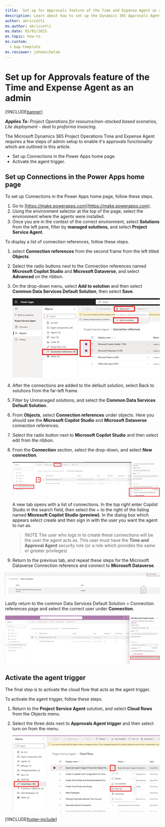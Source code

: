 ```yaml
---
title:  Set up for Approvals feature of the Time and Expense Agent as an admin
description: Learn about how to set up the Dynamics 365 Approvals Agent as an admin. 
author: abriccetti
ms.author: abriccetti
ms.date: 05/01/2025
ms.topic: how-to
ms.custom: 
  - bap-template
ms.reviewer: johnmichalak
---
```


# Set up for Approvals feature of the Time and Expense Agent as an admin

[!INCLUDE[banner](../includes/banner.md)]

_**Applies To:** Project Operations for resource/non-stocked based scenarios, Lite deployment - deal to proforma invoicing._

The Microsoft Dynamics 365 Project Operations Time and Expense Agent requires a few steps of admin setup to enable it's approvals functionality which are outlined in this article.

- Set up Connections in the Power Apps home page.
- Activate the agent trigger.

## Set up Connections in the Power Apps home page

To set up Connections in the Power Apps home page, follow these steps.

1. Go to [https://make.powerapps.com[(https://make.powerapps.com).
1. Using the environment selector at the top of the page, select the environment where the agents were installed.
1. Once you are in the context of the correct environment, select **Solutions** from the left pane, filter by **managed solutions**, and select **Project Service Agent**.

To display a list of connection references, follow these steps.

1. select **Connection references** from the second frame from the left titled **Objects**.
1. Select the radio buttons next to the Connection references named **Microsoft Copilot Studio** and **Microsoft Dataverse**, and select **Advanced** on the ribbon.
1. On the drop-down menu, select **Add to solution** and then select **Common Data Services Default Solution**, then select **Save**.

   ![Add connections to solution](media/agentsetup2.png)

1. After the connections are added to the default solution, select Back to solutions from the far-left frame.
1. Filter by Unmanaged solutions, and select the **Common Data Services Default Solution**.
1. From **Objects**, select **Connection references** under objects. Here you should see the **Microsoft Copilot Studio** and **Microsoft Dataverse** connection references.
1. Select the radio button next to **Microsoft Copilot Studio** and then select edit from the ribbon.
1. From the **Connection** section, select the drop-down, and select **New connection**.

   ![New Connection](media/agentsetup4.png)

   A new tab opens with a list of connections. In the top right enter Copilot Studio in the search field, then select the + to the right of the listing named **Microsoft Copilot Studio (preview)**. In the dialog box which appears select create and then sign in with the user you want the agent to run as.

   > !NOTE
   > The user who logs in to create these connections will be the user the agent acts as. This user must have the **Time and Approval Agent** security role (or a role which provides the same or greater privileges)

1. Return to the previous tab, and repeat these steps for the Microsoft Dataverse Connection reference and connect to **Microsoft Dataverse**.

![Copilot Studio Connection](media/agentsetup5.png)

Lastly return to the common Data Services Default Solution > Connection references page and select the correct user under **Connection**.

![Select user for connection](media/agentsetup7.png)

## Activate the agent trigger

The final step is to activate the cloud flow that acts as the agent trigger. 

To activate the agent trigger, follow these steps.

1. Return to the **Project Service Agent** solution, and select **Cloud flows** from the Objects menu. 
1. Select the three dots next to **Approvals Agent trigger** and then select turn on from the menu.

   ![Turn on Cloud flow](media/agentsetup8.png)



[!INCLUDE[footer-include](../includes/footer-banner.md)]
